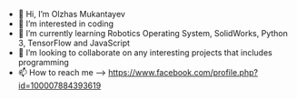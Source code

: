 - 👋 Hi, I’m Olzhas Mukantayev
- 👀 I’m interested in coding
- 🌱 I’m currently learning Robotics Operating System, SolidWorks, Python 3, TensorFlow and JavaScript
- 💞️ I’m looking to collaborate on any interesting projects that includes programming 
- 📫 How to reach me --> https://www.facebook.com/profile.php?id=100007884393619

<!---
omukantayev/omukantayev is a ✨ special ✨ repository because its `README.md` (this file) appears on your GitHub profile.
You can click the Preview link to take a look at your changes.
--->
